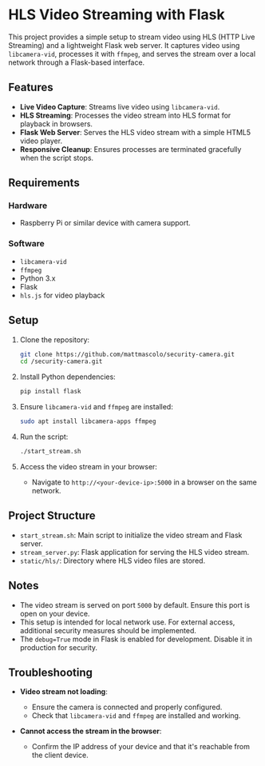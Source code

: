 # HLS Video Streaming with Flask

This project provides a simple setup to stream video using HLS (HTTP Live Streaming) and a lightweight Flask web server. It captures video using `libcamera-vid`, processes it with `ffmpeg`, and serves the stream over a local network through a Flask-based interface.

## Features

- **Live Video Capture**: Streams live video using `libcamera-vid`.
- **HLS Streaming**: Processes the video stream into HLS format for playback in browsers.
- **Flask Web Server**: Serves the HLS video stream with a simple HTML5 video player.
- **Responsive Cleanup**: Ensures processes are terminated gracefully when the script stops.

## Requirements

### Hardware
- Raspberry Pi or similar device with camera support.

### Software
- `libcamera-vid`
- `ffmpeg`
- Python 3.x
- Flask
- `hls.js` for video playback

## Setup

1. Clone the repository:
   ```bash
   git clone https://github.com/mattmascolo/security-camera.git
   cd /security-camera.git
   ```

2. Install Python dependencies:
   ```bash
   pip install flask
   ```

3. Ensure `libcamera-vid` and `ffmpeg` are installed:
   ```bash
   sudo apt install libcamera-apps ffmpeg
   ```

4. Run the script:
   ```bash
   ./start_stream.sh
   ```

5. Access the video stream in your browser:
   - Navigate to `http://<your-device-ip>:5000` in a browser on the same network.

## Project Structure

- `start_stream.sh`: Main script to initialize the video stream and Flask server.
- `stream_server.py`: Flask application for serving the HLS video stream.
- `static/hls/`: Directory where HLS video files are stored.

## Notes

- The video stream is served on port `5000` by default. Ensure this port is open on your device.
- This setup is intended for local network use. For external access, additional security measures should be implemented.
- The `debug=True` mode in Flask is enabled for development. Disable it in production for security.

## Troubleshooting

- **Video stream not loading**:
  - Ensure the camera is connected and properly configured.
  - Check that `libcamera-vid` and `ffmpeg` are installed and working.

- **Cannot access the stream in the browser**:
  - Confirm the IP address of your device and that it's reachable from the client device.
